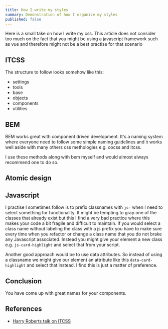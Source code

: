 ```yaml
---
title: How I write my styles
summary: Demonstration of how I organize my styles
published: false
---
```


Here is a small take on how I write my css. This article does not consider too much on the fact that you might be using a javascript framework such as vue and therefore might not be a best practise for that scenario

## ITCSS

The structure to follow looks somehow like this:

- settings
- tools
- base
- objects
- components
- utilities

## BEM

BEM works great with component driven development. It's a naming system where everyone need to follow some simple naming guidelines and it works well aside with many others css methologies e.g. oocss and itcss.

I use these methods along with bem myself and would almost always recommend one to do so.

## Atomic design

## Javascript

I practise I sometimes follow is to prefix classnames with `js-` when I need to select something for functionality. It might be tempting to grap one of the classes that already exist but this I find a very bad practice where this makes your code a bit fragile and difficult to maintain. If you would select a class name without labeling the class with a js prefix you have to make sure every time when you refactor or change a class name that you do not brake any Javascript associated. Instead you might give your element a new class e.g. `js-card-highlight` and select that from your script.

Another good approach would be to use data attributes. So instead of using a classname we might give our element an attribute like this `data-card-highlight` and select that instead. I find this is just a matter of preference.

## Conclusion

You have come up with great names for your components.

## References

- [Harry Roberts talk on ITCSS](https://youtu.be/1OKZOV-iLj4?t=405)
